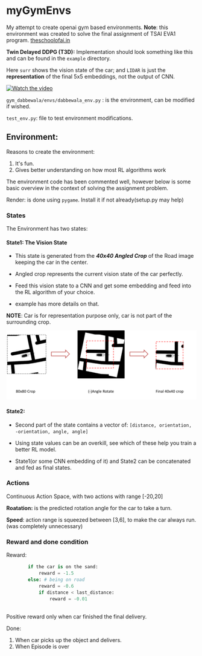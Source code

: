# myGymEnvs

My attempt to create openai gym based environments.
**Note**: this environment was created to solve the final assignment of TSAI EVA1 program. [theschoolofai.in](https://theschoolof.ai/)

**Twin Delayed DDPG (T3D):** Implementation should look something like this and can be found in the `example` directory.

Here `surr` shows the vision state of the car; and `LIDAR` is just the **representation** of the final 5x5 embeddings, not the output of CNN.

[![Watch the video](https://img.youtube.com/vi/f_-1LgeG8FM/hqdefault.jpg)](https://www.youtube.com/watch?v=f_-1LgeG8FM)

`gym_dabbewala/envs/dabbewala_env.py` : is the environment, can be modified if wished.

`test_env.py`: file to test environment modifications.

## Environment:

Reasons to create the environment:

1. It's fun.
2. Gives better understanding on how most RL algorithms work

The environment code has been commented well, however below is some basic overview in the context of solving the assignment problem.

Render: is done using `pygame`. Install it if not already(setup.py may help)

### States

The Environment has two states:

#### State1: The Vision State

- This state is generated from the ***40x40 Angled Crop*** of the Road image keeping the car in the center.
- Angled crop represents the current vision state of the car perfectly.

- Feed this vision state to a CNN and get some embedding and feed into the RL algorithm of your choice.
- example has more details on that.


**NOTE**: Car is for representation purpose only, car is not part of the surrounding crop.

  ![](src/crop_strategy.png)


#### State2:
- Second part of the state contains a vector of:
  `[distance, orientation, -orientation, angle, angle]`
- Using state values can be an overkill, see which of these help you train a better RL model.

- State1(or some CNN embedding of it) and State2 can be concatenated and fed as final states.

### Actions

Continuous Action Space, with two actions with range [-20,20]

**Roatation:** is the predicted rotation angle for the car to take a turn.

**Speed**: action range is squeezed between [3,6], to make the car always run.(was completely unnecessary)

### Reward and done condition

Reward:
```python
        if the car is on the sand:
            reward = -1.5
        else: # being on road
            reward = -0.6
            if distance < last_distance:
                reward = -0.01
                
```
Positive reward only when car finished the final delivery.

Done:
1. When car picks up the object and delivers.
2. When Episode is over

